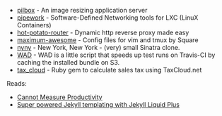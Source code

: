 - [pilbox](https://github.com/agschwender/pilbox) - An image resizing application server
- [pipework](https://github.com/jpetazzo/pipework) - Software-Defined Networking tools for LXC (LinuX Containers)
- [hot-potato-router](https://github.com/ncode/hot-potato-router) - Dynamic http reverse proxy made easy
- [maximum-awesome](https://github.com/square/maximum-awesome) - Config files for vim and tmux by Square
- [nyny](https://github.com/alisnic/nyny) - New York, New York - (very) small Sinatra clone.
- [WAD](https://github.com/Fingertips/WAD) - WAD is a little script that speeds up test runs on Travis-CI by caching the installed bundle on S3.
- [tax_cloud](https://github.com/drewtempelmeyer/tax_cloud) - Ruby gem to calculate sales tax using TaxCloud.net

Reads:

- [Cannot Measure Productivity](http://martinfowler.com/bliki/CannotMeasureProductivity.html)
- [Super powered Jekyll templating with Jekyll Liquid Plus](http://thechangelog.com/smarter-jekyll-templating-jekyll-liquid-plus/)
